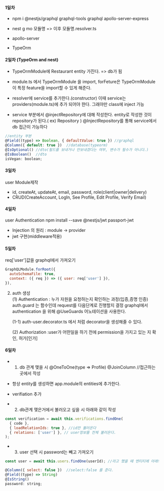 #### 1일차

- npm i @nestjs/graphql graphql-tools graphql apollo-server-express

- nest g mo 모듈명 => 이후 모듈명.resolver.ts

- apollo-server

- TypeOrm

#### 2일차 (TypeOrm and nest)

- TypeOrmModule에 Restaurant entity 가진다. => db가 됨

- module.ts 에서 TypeOrmModule 을 import, forFeture은 TypeOrmModule이 특정 feature을 import할 수 있게 해준다.

- resolver에 service를 추가한다.(constructor) 이때 service는 providers(module.ts)에 추가 되어야 한다. 그래야만 class에 inject 가능

- service 부분에서 @injectRepository에 대해 작성한다. entity로 작성한 것이 repository가 된다.( ex) Repository<Restaurant> )
  @InjectRepository를 통해 service에서 db 접근이 가능하다

```javascript
//entity 부분
@Field((type) => Boolean, { defaultValue: true }) //graphql
@Column({ default: true })  //database(typeorm)
@IsOptional() //dto(필드를 보내거나 안보내겠다는 여부, 변수가 필수가 아니다.)
@IsBoolean()  //dto
isVegan: boolean;
```

#### 3일차

user Module제작

- id, createAt, updateAt, email, password, role(client|owner|delivery)
- CRUD(CreateAccount, LogIn, See Profile, Edit Profile, Verify Email)

#### 4일차

user Authentication
npm install --save @nestjs/jwt passport-jwt

- Injection 의 원리 : module -> provider
- jwt 구현(middleware적용)

#### 5일차

req['user']값을 graphql에서 가져오기

```javascript
GraphQLModule.forRoot({
  autoSchemaFile: true,
  context: ({ req }) => ({ user: req['user'] }),
}),
```

2. auth 생성  
   (1) Authentication : 누가 자원을 요청하는지 확인하는 과정(입증,증명 인증)  
   auth.guard 는 함수인데 request를 다음단계로 진행할지 결정
   graphql에서 authentication 을 위해 @UseGuards 어노테이션을 사용한다.

   (1-1) auth-user.decorator.ts 에서 처럼 decorator을 생성해줄 수 있다.

   (2) Authorization :user가 어떤일을 하기 전에 permission을 가지고 있는 지 확인, 허가[인가]

<!-- {
  "x-jwt" : "eyJhbGciOiJIUzI1NiIsInR5cCI6IkpXVCJ9.eyJpZCI6MiwiaWF0IjoxNjE3Mjg4NTY5fQ.53yXqQRQRyNrWdxYILPE-ruNb3frGv6ZUKUK66HSL8E"
} -->

#### 6일차

- 1. db 관계 맺을 시
     @OneToOne(type => Profile)
     @JoinColumn //접근하는 곳에서 작성

- 항상 entity를 생성하면 app.module의 entities에 추가한다.

- verifiation 추가

- 2. db관계 맺은거에서 불러오고 싶을 시 아래와 같이 작성

```javascript
const verification = await this.verifications.findOne(
  { code },
  { loadRelationIds: true }, //id만 불러온다
  { relations: ['user'] }, // user정보를 전체 불러온다.
);
```

- 3. user 선택 시 password는 빼고 가져오기

```javascript
const user = await this.users.findOne(userId); //라고 했을 때 엔티티에 아래와 같이 주면 된다.

@Column({ select: false })  //select:false 를 준다.
@Field((type) => String)
@IsString()
password: string;

```
